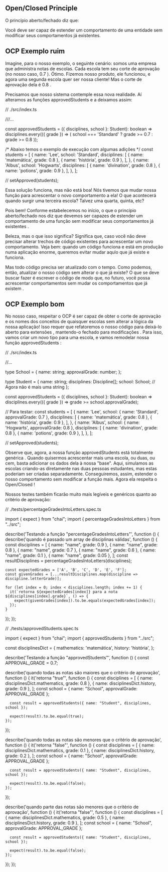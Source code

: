 ## Open/Closed Principle

O princípio aberto/fechado diz que:

Você deve ser capaz de estender um comportamento de uma entidade sem modificar seus comportamentos já existentes.

## OCP Exemplo ruim

Imagine, para o nosso exemplo, o seguinte cenário: somos uma empresa que administra notas de escolas. Cada escola tem seu corte de aprovação (no nosso caso, 0.7 ). Ótimo. Fizemos nosso produto, ele funcionou, e agora uma segunda escola quer ser nossa cliente! Mas o corte de aprovação dela é 0.8 .

Precisamos que nosso sistema contemple essa nova realidade. Aí alteramos as funções approvedStudents e a deixamos assim:

// ./src/index.ts

///...

const approvedStudents = ({ disciplines, school }: Student): boolean =>
  disciplines.every(({ grade }) => (
    school === 'Standard' ? grade >= 0.7 : grade >= 0.8
  ));

/* Abaixo temos o exemplo de execução com algumas adições */
const students = [
  {
    name: 'Lee',
    school: 'Standard',
    disciplines: [
      { name: 'matemática', grade: 0.8 },
      { name: 'história', grade: 0.9 },
    ],
  },
  {
    name: 'Albus',
    school: 'Hogwarts',
    disciplines: [
      { name: 'divination', grade: 0.8 },
      { name: 'potions', grade: 0.9 },
    ],
  },
];

// setApproved(students);

Essa solução funciona, mas não está boa! Nós tivemos que mudar nossa função para acrescentar o novo comportamento a ela! O que acontecerá quando surgir uma terceira escola? Talvez uma quarta, quinta, etc?

Pois bem! Conforme estabelecemos no início, o que o princípio aberto/fechado nos diz que devemos ser capazes de estender um comportamento de uma função sem modificar seus comportamentos já existentes .

Beleza, mas o que isso significa? Significa que, caso você não deve precisar alterar trechos de código existentes para acrescentar um novo comportamento. Veja bem: quando um código funciona e está em produção numa aplicação enorme, queremos evitar mudar aqulo que já existe e funciona.

Mas todo código precisa ser atualizado com o tempo. Como podemos, então, atualizar o nosso código sem alterar o que já existe? O que se deve buscar fazer é escrever o código de modo que, no futuro, você possa acrescentar comportamentos sem mudar os comportamentos que já existem .

## OCP Exemplo bom

No nosso caso, respeitar o OCP é ser capaz de obter o corte de aprovação e os nomes dos conceitos de quaisquer escolas sem alterar a lógica da nossa aplicação! Isso requer que refatoremos o nosso código para deixá-lo aberto para extensões , mantendo-o fechado para modificações .
Para isso, vamos criar um novo tipo para uma escola, e vamos remodelar nossa função approvedStudents :

// ./src/index.ts

//...

type School = {
  name: string;
  approvalGrade: number;
};

type Student = {
  name: string;
  disciplines: Discipline[];
  school: School; // Agora não é mais uma string
};

const approvedStudents = ({ disciplines, school }: Student): boolean =>
  disciplines.every(({ grade }) => grade >= school.approvalGrade);

// Para testar:
const students = [
  {
    name: 'Lee',
    school: { name: 'Standard', approvalGrade: 0.7 },
    disciplines: [
      { name: 'matemática', grade: 0.8 },
      { name: 'história', grade: 0.9 },
    ],
  },
  {
    name: 'Albus',
    school: { name: 'Hogwarts', approvalGrade: 0.8 },
    disciplines: [
      { name: 'divination', grade: 0.8 },
      { name: 'potions', grade: 0.9 },
    ],
  },
];

// setApproved(students);

Observe que, agora, a nossa função approvedStudents está totalmente genérica . Quando quisermos acrescentar mais uma escola, ou duas, ou cem, basta adicionar os dados dela à nossa "base". Aqui, simulamos as escolas criando-as diretamente nas duas pessoas estudantes, mas estas poderiam ser criadas separadamente. Conseguiremos, assim, estender o nosso comportamento sem modificar a função mais. Agora ela respeita o Open/Closed !

Nossos testes também ficarão muito mais legíveis e genéricos quanto ao critério de aprovação:

// ./tests/percentageGradesIntoLetters.spec.ts

import { expect } from "chai";
import { percentageGradesIntoLetters } from "../src";


describe('Testando a função "percentageGradesIntoLetters"', function () {
  describe('quando é passado um array de disciplinas válidas', function () {
    const disciplines = [
      { name: "name", grade: 0.9 },
      { name: "name", grade: 0.8 },
      { name: "name", grade: 0.7 },
      { name: "name", grade: 0.6 },
      { name: "name", grade: 0.1 },
      { name: "name", grade: 0.05 },
    ];
    const resultDisciplines = percentageGradesIntoLetters(disciplines);

    const expectedGrades = ['A', 'B', 'C', 'D', 'E', 'F'];
    const givenGrades = [...resultDisciplines.map(discipline => discipline.letterGrade)];

    for (let index = 0; index < disciplines.length; index += 1) {
      it(`retorna ${expectedGrades[index]} para a nota ${disciplines[index].grade}`, () => {
        expect(givenGrades[index]).to.be.equals(expectedGrades[index]);
      });
    }
  });
});

// ./tests/approvedStudents.spec.ts

import { expect } from "chai";
import { approvedStudents } from "../src";

const disciplinesDict = {
  mathematics: 'matemática',
  history: 'história',
};

describe('Testando a função "approvedStudents"', function () {
  const APPROVAL_GRADE = 0.7;

  describe('quando todas as notas são maiores que o critério de aprovação', function () {
    it('retorna "true"', function () {
      const disciplines = [
        { name: disciplinesDict.mathematics, grade: 0.8 },
        { name: disciplinesDict.history, grade: 0.9 },
      ];
      const school = {
        name: "School",
        approvalGrade: APPROVAL_GRADE
      };

      const result = approvedStudents({ name: "Student", disciplines, school });

      expect(result).to.be.equal(true);
    });
  });

  describe('quando todas as notas são menores que o critério de aprovação', function () {
    it('retorna "false"', function () {
      const disciplines = [
        { name: disciplinesDict.mathematics, grade: 0.1 },
        { name: disciplinesDict.history, grade: 0.2 },
      ];
      const school = {
        name: "School",
        approvalGrade: APPROVAL_GRADE
      };

      const result = approvedStudents({ name: "Student", disciplines, school });

      expect(result).to.be.equal(false);
    });
  });

  describe('quando parte das notas são menores que o critério de aprovação', function () {
    it('retorna "false"', function () {
      const disciplines = [
        { name: disciplinesDict.mathematics, grade: 0.5 },
        { name: disciplinesDict.history, grade: 0.9 },
      ];
      const school = {
        name: "School",
        approvalGrade: APPROVAL_GRADE
      };

      const result = approvedStudents({ name: "Student", disciplines, school });

      expect(result).to.be.equal(false);
    });
  });
});